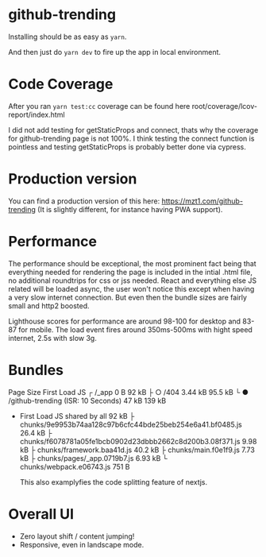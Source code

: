 # github-trending

Installing should be as easy as `yarn`.

And then just do `yarn dev` to fire up the app in local environment.


# Code Coverage

After you ran `yarn test:cc` coverage can be found here root/coverage/lcov-report/index.html

I did not add testing for getStaticProps and connect, thats why the coverage for github-trending page is not 100%.
I think testing the connect function is pointless and testing getStaticProps is probably better done via cypress.


# Production version

You can find a production version of this here: https://mzt1.com/github-trending
(It is slightly different, for instance having PWA support).


# Performance

The performance should be exceptional, the most prominent fact being that everything needed for rendering the page is included in the intial .html file, no additional roundtrips for css or jss needed. React and everything else JS related will be loaded async, the user won't notice this except when having a very slow internet connection. But even then the bundle sizes are fairly small and http2 boosted.

Lighthouse scores for performance are around 98-100 for desktop and 83-87 for mobile. The load event fires around 350ms-500ms with hight speed internet, 2.5s with slow 3g.


# Bundles

Page                                                           Size     First Load JS
┌   /_app                                                      0 B              92 kB
├ ○ /404                                                       3.44 kB        95.5 kB
└ ● /github-trending (ISR: 10 Seconds)                         47 kB           139 kB
+ First Load JS shared by all                                  92 kB
  ├ chunks/9e9953b74aa128c97b6cfc44bde25beb254e6a41.bf0485.js  26.4 kB
  ├ chunks/f6078781a05fe1bcb0902d23dbbb2662c8d200b3.08f371.js  9.98 kB
  ├ chunks/framework.baa41d.js                                 40.2 kB
  ├ chunks/main.f0e1f9.js                                      7.73 kB
  ├ chunks/pages/_app.0719b7.js                                6.93 kB
  └ chunks/webpack.e06743.js                                   751 B

  This also examplyfies the code splitting feature of nextjs.


# Overall UI

- Zero layout shift / content jumping!
- Responsive, even in landscape mode.
